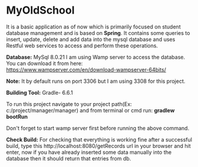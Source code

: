 # MyOldSchool
It is a basic application as of now which is primarily focused on student database management and is based on <b>Spring</b>.
It contains some queries to insert, update, delete and add data into the mysql database and uses Restful web services to access and perform these operations.

<b>Database:</b> MySql 8.0.21
I am using Wamp server to access the database. You can download it from here: https://www.wampserver.com/en/download-wampserver-64bits/

<b>Note:</b> It by default runs on port 3306 but I am using 3308 for this project.

<b>Building Tool:</b> Gradle- 6.6.1

To run this project navigate to your project path(Ex: c:/project/manager/manager) and from terminal or cmd run: <b>gradlew bootRun</b>

Don't forget to start wamp server first before running the above command.

<b>Check Build:</b> For checking that everything is working fine after a successful build, type this http://localhost:8080/getRecords url in your browser and hit enter, now if you have already inserted some data manually into the database then it should return that entries from db.


